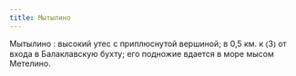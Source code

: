 ```yaml
---
title: Мытылино
---
```


Мытылино
: высокий утес с приплюснутой вершиной; в 0,5 км. к ⦅З⦆ от входа в Балаклавскую бухту; его подножие вдается в море мысом Метелино.
